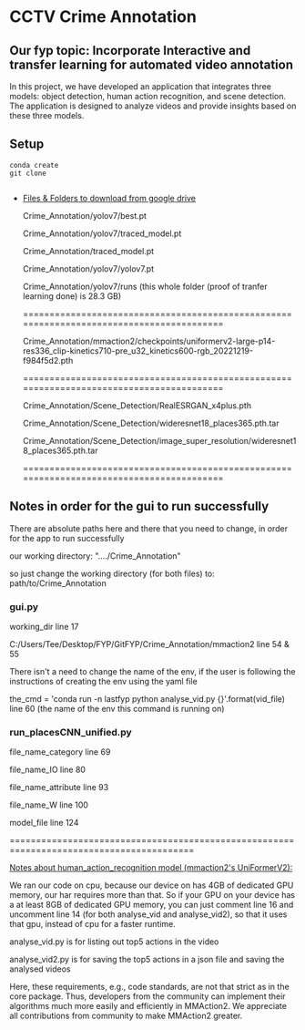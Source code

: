 # CCTV Crime Annotation
## Our fyp topic: Incorporate Interactive and transfer learning for automated video annotation

In this project, we have developed an application that integrates three models: object detection, human action recognition, and scene detection. The application is designed to analyze videos and provide insights based on these three models.


## Setup

```shell
conda create 
git clone 


```
- [Files & Folders to download from google drive](https://drive.google.com/drive/folders/1m47PDxF1QzKEtduDrLCAYN2tRLLBjwV1?usp=share_link)

  Crime_Annotation/yolov7/best.pt
  
  Crime_Annotation/yolov7/traced_model.pt
  
  Crime_Annotation/traced_model.pt
  
  Crime_Annotation/yolov7/yolov7.pt
  
  Crime_Annotation/yolov7/runs
  (this whole folder (proof of tranfer learning done) is 28.3 GB)

  =========================================================================================

  Crime_Annotation/mmaction2/checkpoints/uniformerv2-large-p14-res336_clip-kinetics710-pre_u32_kinetics600-rgb_20221219-f984f5d2.pth

  =========================================================================================
  
  Crime_Annotation/Scene_Detection/RealESRGAN_x4plus.pth
  
  Crime_Annotation/Scene_Detection/wideresnet18_places365.pth.tar
  
  Crime_Annotation/Scene_Detection/image_super_resolution/wideresnet18_places365.pth.tar

  =========================================================================================

## Notes in order for the gui to run successfully

  There are absolute paths here and there that you need to change, in order for the app to run successfully

  our working directory: "..../Crime_Annotation"

  so just change the working directory (for both files) to: path/to/Crime_Annotation


  ### gui.py
  
  working_dir line 17
  
  C:/Users/Tee/Desktop/FYP/GitFYP/Crime_Annotation/mmaction2 line 54 & 55

  There isn't a need to change the name of the env, if the user is following the instructions of creating the env using the yaml file
  
  the_cmd = 'conda run -n lastfyp python analyse_vid.py {}'.format(vid_file) line 60 (the name of the env this command is running on)



  ### run_placesCNN_unified.py
  
  file_name_category line 69
  
  file_name_IO line 80
  
  file_name_attribute line 93
  
  file_name_W line 100
  
  model_file line 124

  =========================================================================================

[Notes about human_action_recognition model (mmaction2's UniFormerV2):
](https://github.com/open-mmlab/mmaction2/blob/main/configs/recognition/uniformerv2/README.md)

  We ran our code on cpu, because our device on has 4GB of dedicated GPU memory, our har requires more than that. So if your GPU on your device has a at least 8GB of dedicated GPU memory, you can just comment line 16 and uncomment line 14 (for both analyse_vid and analyse_vid2), so that it uses that gpu, instead of cpu for a faster runtime.

  analyse_vid.py is for listing out top5 actions in the video

  analyse_vid2.py is for saving the top5 actions in a json file and saving the analysed videos



  Here, these requirements, e.g., code standards, are not that strict as in the core package. Thus, developers from the community can implement their algorithms much more easily and efficiently in MMAction2. We appreciate all contributions from community to make MMAction2 greater.
